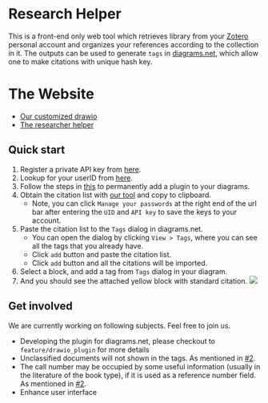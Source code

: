 # Research Helper

This is a front-end only web tool which retrieves library from your [Zotero](https://www.zotero.org/) personal account and organizes your references according to the collection in it. The outputs can be used to generate `tags` in [diagrams.net](http://diagrams.net/), which allow one to make citations with unique hash key.

# The Website
- [Our customized drawio](https://sciyen.github.io/drawio/src/main/webapp/index.html?p=zotero.js)
- [The researcher helper](https://sciyen.github.io/ResearchHelper/publics/index.html)

## Quick start
1. Register a private API key from [here](https://www.zotero.org/settings/keys/new).
2. Lookup for your userID from [here](https://www.zotero.org/settings/keys).
3. Follow the steps in [this](https://github.com/sciyen/ResearchHelper/tree/main/plugins) to permanently add a plugin to your diagrams.
4. Obtain the citation list with [our tool](https://sciyen.github.io/ResearchHelper/publics/index.html) and copy to clipboard.
    + Note, you can click `Manage your passwords` at the right end of the url bar after entering the `UID` and `API key` to save the keys to your account.
5. Paste the citation list to the `Tags` dialog in diagrams.net.
    + You can open the dialog by clicking `View > Tags`, where you can see all the tags that you already have.
    + Click `add` button and paste the citation list.
    + Click `add` button and all the citations will be imported.
6. Select a block, and add a tag from `Tags` dialog in your diagram.
7. And you should see the attached yellow block with standard citation.
    ![](https://i.imgur.com/Plw7U0k.png)

## Get involved
We are currently working on following subjects. Feel free to join us.
- Developing the plugin for diagrams.net, please checkout to `feature/drawio_plugin` for more details
- Unclassified documents will not shown in the tags. As mentioned in [#2](https://github.com/sciyen/ResearchHelper/issues/2).
- The call number may be occupied by some useful information (usually in the literature of the book type), if it is used as a reference number field. As mentioned in [#2](https://github.com/sciyen/ResearchHelper/issues/2).
- Enhance user interface

